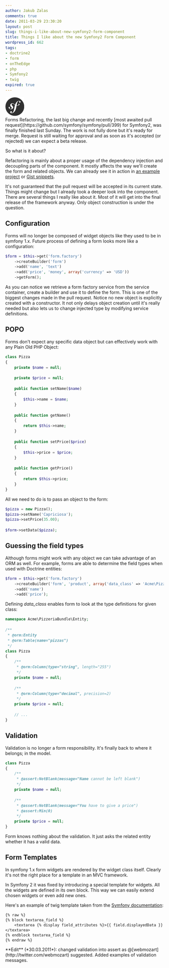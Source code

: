 ```yaml
---
author: Jakub Zalas
comments: true
date: 2011-03-29 23:30:20
layout: post
slug: things-i-like-about-new-symfony2-form-component
title: Things I like about the new Symfony2 Form Component
wordpress_id: 662
tags:
- doctrine2
- form
- onTheEdge
- php
- Symfony2
- twig
expired: true
---
```


<div class="pull-left">
    <img src="/uploads/wp/2011/03/sflogo.png" title="Symfony logo" alt="Symfony logo" class="img-responsive" />
</div>
Forms Refactoring, the last big change and recently [most awaited pull request](https://github.com/symfony/symfony/pull/399) for Symfony2, was finally finished last Sunday. The work is not fully done but it's ready for merge. Request is still waiting for approval and as soon as it's accepted (or rejected) we can expect a beta release.

So what is it about?

Refactoring is mainly about a proper usage of the dependency injection and decoupling parts of the component. It mostly affects the way we'll create the form and related objects. We can already see it in action in [an example project](https://github.com/beberlei/AcmePizzaBundle) or [Gist snippets](https://gist.github.com/883293).

It's not guaranteed that the pull request will be accepted in its current state. Things might change but I already took a deeper look into the component. There are several things I really like about it. Most of it will get into the final release of the framework anyway. Only object construction is under the question.


## Configuration


Forms will no longer be composed of widget objects like they used to be in symfony 1.x. Future process of defining a form looks more like a configuration:

    
```php
$form = $this->get('form.factory')
    ->createBuilder('form')
    ->add('name', 'text')
    ->add('price', 'money', array('currency' => 'USD'))
    ->getForm();
```


As you can notice we retrieve a form factory service from the service container, create a builder and use it to define the form. This is one of the biggest changes made in the pull request. Notice no new object is explicitly created with a constructor. It not only delays object creation until it's really needed but also lets us to change injected type by modifying service definitions.


## POPO


Forms don't expect any specific data object but can effectively work with any Plain Old PHP Object:

    
```php
class Pizza
{
    private $name = null;

    private $price = null;

    public function setName($name)
    {
        $this->name = $name;
    }

    public function getName()
    {
        return $this->name;
    }

    public function setPrice($price)
    {
        $this->price = $price;
    }

    public function getPrice()
    {
        return $this->price;
    }
}
```


All we need to do is to pass an object to the form:

    
```php
$pizza = new Pizza();
$pizza->setName('Capriciosa');
$pizza->setPrice(35.00);

$form->setData($pizza);
```




## Guessing the field types


Although forms might work with any object we can take advantage of an ORM as well. For example, forms are able to determine the field types when used with Doctrine entities:

    
```php
$form = $this->get('form.factory')
    ->createBuilder('form', 'product', array('data_class' => 'Acme\PizzeriaBundle\Entity\Pizza'))
    ->add('name')
    ->add('price');
```


Defining *data_class* enables form to look at the type definitions for given class:

    
```php
namespace Acme\PizzeriaBundle\Entity;

/**
 * @orm:Entity
 * @orm:Table(name="pizzas")
 */
class Pizza
{
    /**
     * @orm:Column(type="string", length="255")
     */
    private $name = null;

    /**
     * @orm:Column(type="decimal", precision=2)
     */
    private $price = null;

    // ...
}
```




## Validation


Validation is no longer a form responsibility. It's finally back to where it belongs; in the model.

    
```php
class Pizza
{
    /**
     * @assert:NotBlank(message="Name cannot be left blank")
     */
    private $name = null;

    /**
     * @assert:NotBlank(message="You have to give a price")
     * @assert:Min(0)
     */
    private $price = null;
}
```


Form knows nothing about the validation. It just asks the related entity whether it has a valid data.


## Form Templates


In symfony 1.x form widgets are rendered by the widget class itself. Clearly it's not the right place for a template in an MVC framework.

In Symfony 2 it was fixed by introducing a special template for widgets. All the widgets are defined in its own block. This way we can easily extend chosen widgets or even add new ones.

Here's an example of twig template taken from the [Symfony documentation](http://symfony.com/doc/2.0/book/forms/view.html#defining-the-html-representation):

    
```jinja
{% raw %}
{% block textarea_field %}
    <textarea {% display field_attributes %}>{{ field.displayedData }}</textarea>
{% endblock textarea_field %}
{% endraw %}
```

<div class="alert alert-warning" markdown="1">
**Edit** (*30.03.2011*): changed validation into assert as @[webmozart](http://twitter.com/webmozart) suggested. Added examples of validation messages.
</div>
